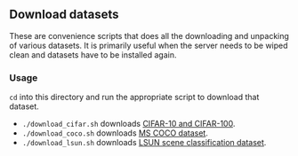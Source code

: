 ## Download datasets
These are convenience scripts that does all the downloading and 
unpacking of various datasets. It is primarily useful when 
the server needs to be wiped clean and datasets have to be 
installed again.

### Usage
`cd` into this directory and run the appropriate script to 
download that dataset.

- `./download_cifar.sh` downloads [CIFAR-10 and CIFAR-100](https://www.cs.toronto.edu/~kriz/cifar.html).
- `./download_coco.sh` downloads [MS COCO dataset](http://mscoco.org/).
- `./download_lsun.sh` downloads [LSUN scene classification dataset](http://lsun.cs.princeton.edu/#classification).
